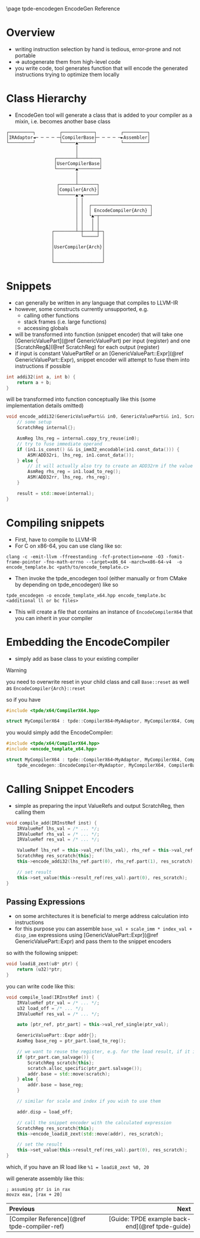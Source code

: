 \page tpde-encodegen EncodeGen Reference

# Overview

- writing instruction selection by hand is tedious, error-prone and not portable
- => autogenerate them from high-level code
- you write code, tool generates function that will encode the generated instructions trying to optimize them locally

# Class Hierarchy
- EncodeGen tool will generate a class that is added to your compiler as a mixin, i.e. becomes another base class
```
┌─────────┐         ┌────────────┐         ┌─────────┐ 
│IRAdaptor◄─ ─ ─ ─ ─┤CompilerBase├─ ─ ─ ─ ─►Assembler│ 
└─────────┘         └─────▲──────┘         └─────────┘ 
                          │                            
                          │                            
                  ┌───────┴────────┐                   
                  │UserCompilerBase│                   
                  └───────▲────────┘                   
                          │                            
                          │                            
                   ┌──────┴───────┐                    
                   │Compiler{Arch}│                    
                   └──────▲─▲─────┘                    
                          │ │                          
                          │ │  ┌──────────────────────┐
                          │ │  │ EncodeCompiler{Arch} │
                          │ │  └▲─┬───────────────────┘
                          │ │   │ │                    
                          │ │   │ │                    
                 ┌────────┴─┼───┴─┼─┐                  
                 │          └─────┘ │                  
                 │                  │                  
                 │UserCompiler{Arch}│                  
                 │                  │                  
                 │                  │                  
                 └──────────────────┘                  
```

# Snippets
- can generally be written in any language that compiles to LLVM-IR
- however, some constructs currently unsupported, e.g.
    - calling other functions
    - stack frames (i.e. large functions)
    - accessing globals
- will be transformed into function (snippet encoder) that will take one [GenericValuePart](@ref GenericValuePart) per input (register) and one [ScratchReg&](@ref ScratchReg)
    for each output (register)
- if input is constant ValuePartRef or an [GenericValuePart::Expr](@ref GenericValuePart::Expr), snippet encoder will attempt to fuse them into instructions if possible

```c
int addi32(int a, int b) {
    return a + b;
}
```

will be transformed into function conceptually like this (some implementation details omitted)
```cpp
void encode_addi32(GenericValuePart&& in0, GenericValuePart&& in1, ScratchReg& result) {
    // some setup
    ScratchReg internal{};

    AsmReg lhs_reg = internal.copy_try_reuse(in0);
    // try to fuse immediate operand
    if (in1.is_const() && is_imm32_encodable(in1.const_data())) {
        ASM(ADD32ri, lhs_reg, in1.const_data());
    } else {
        // it will actually also try to create an ADD32rm if the value is currently spilled
        AsmReg rhs_reg = in1.load_to_reg();
        ASM(ADD32rr, lhs_reg, rhs_reg);
    }

    result = std::move(internal);
}
```

# Compiling snippets
- First, have to compile to LLVM-IR
- For C on x86-64, you can use clang like so:

`clang -c -emit-llvm -ffreestanding -fcf-protection=none -O3 -fomit-frame-pointer -fno-math-errno --target=x86_64 -march=x86-64-v4 
 -o encode_template.bc <path/to/encode_template.c>`
- Then invoke the tpde_encodegen tool (either manually or from CMake by depending on tpde_encodegen) like so

`tpde_encodegen -o encode_template_x64.hpp encode_template.bc <additional ll or bc files>`
- This will create a file that contains an instance of `EncodeCompilerX64` that you can inherit in your compiler

# Embedding the EncodeCompiler
- simply add as base class to your existing compiler

> [!warning]
> you need to overwrite reset in your child class and call `Base::reset` as well as `EncodeCompiler{Arch}::reset`

so if you have
```cpp
#include <tpde/x64/CompilerX64.hpp>

struct MyCompilerX64 : tpde::CompilerX64<MyAdaptor, MyCompilerX64, CompilerBase, CompilerConfig>
```

you would simply add the EncodeCompiler:

```cpp
#include <tpde/x64/CompilerX64.hpp>
#include <encode_template_x64.hpp>

struct MyCompilerX64 : tpde::CompilerX64<MyAdaptor, MyCompilerX64, CompilerBase, CompilerConfig>,
    tpde_encodegen::EncodeCompiler<MyAdaptor, MyCompilerX64, CompilerBase, CompilerConfig>
```

# Calling Snippet Encoders
- simple as preparing the input ValueRefs and output ScratchReg, then calling them

```cpp
void compile_add(IRInstRef inst) {
    IRValueRef lhs_val = /* ... */;
    IRValueRef rhs_val = /* ... */;
    IRValueRef res_val = /* ... */;

    ValueRef lhs_ref = this->val_ref(lhs_val), rhs_ref = this->val_ref(rhs_val);
    ScratchReg res_scratch{this};
    this->encode_addi32(lhs_ref.part(0), rhs_ref.part(1), res_scratch);

    // set result
    this->set_value(this->result_ref(res_val).part(0), res_scratch);
}
```

## Passing Expressions
- on some architectures it is beneficial to merge address calculation into instructions
- for this purpose you can assemble `base_val + scale_imm * index_val + disp_imm` expressions using [GenericValuePart::Expr](@ref GenericValuePart::Expr)
  and pass them to the snippet encoders

so with the following snippet:
```c
void loadi8_zext(u8* ptr) {
    return (u32)*ptr;
}
```

you can write code like this:
```cpp
void compile_load(IRInstRef inst) {
    IRValueRef ptr_val = /* ... */;
    u32 load_off = /* ... */;
    IRValueRef res_val = /* ... */;

    auto [ptr_ref, ptr_part] = this->val_ref_single(ptr_val);

    GenericValuePart::Expr addr{};
    AsmReg base_reg = ptr_part.load_to_reg();

    // we want to reuse the register, e.g. for the load result, if it is salvageable
    if (ptr_part.can_salvage()) {
        ScratchReg scratch{this};
        scratch.alloc_specific(ptr_part.salvage());
        addr.base = std::move(scratch);
    } else {
        addr.base = base_reg;
    }

    // similar for scale and index if you wish to use them

    addr.disp = load_off;

    // call the snippet encoder with the calculated expression
    ScratchReg res_scratch{this};
    this->encode_loadi8_zext(std::move(addr), res_scratch);

    // set the result
    this->set_value(this->result_ref(res_val).part(0), res_scratch);
}
```

which, if you have an IR load like `%1 = loadi8_zext %0, 20`

will generate assembly like this:
```
; assuming ptr is in rax
movzx eax, [rax + 20]
```

<div class="section_buttons">
 
| Previous          |                              Next |
|:------------------|----------------------------------:|
| [Compiler Reference](@ref tpde-compiler-ref) | [Guide: TPDE example back-end](@ref tpde-guide) |
 
</div>

